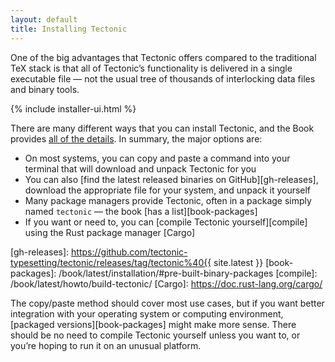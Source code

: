 ```yaml
---
layout: default
title: Installing Tectonic
---
```


One of the big advantages that Tectonic offers compared to the traditional TeX
stack is that all of Tectonic’s functionality is delivered in a single
executable file — not the usual tree of thousands of interlocking data files and
binary tools.

{% include installer-ui.html %}

There are many different ways that you can install Tectonic, and the Book
provides [all of the details][book-install]. In summary, the major options are:

[book-install]: /book/latest/installation/

- On most systems, you can copy and paste a command into your terminal that will
  download and unpack Tectonic for you
- You can also [find the latest released binaries on GitHub][gh-releases], download
  the appropriate file for your system, and unpack it yourself
- Many package managers provide Tectonic, often in a package simply named
  `tectonic` — the book [has a list][book-packages]
- If you want or need to, you can [compile Tectonic yourself][compile] using the
  Rust package manager [Cargo]

[gh-releases]: https://github.com/tectonic-typesetting/tectonic/releases/tag/tectonic%40{{ site.latest }}
[book-packages]: /book/latest/installation/#pre-built-binary-packages
[compile]: /book/latest/howto/build-tectonic/
[Cargo]: https://doc.rust-lang.org/cargo/

The copy/paste method should cover most use cases, but if you want better
integration with your operating system or computing environment, [packaged
versions][book-packages] might make more sense. There should be no need to
compile Tectonic yourself unless you want to, or you’re hoping to run it on an
unusual platform.
